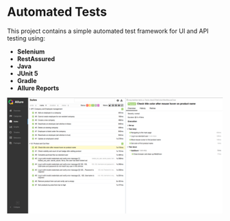# Automated Tests

This project contains a simple automated test framework for UI and API testing using:

- **Selenium**
- **RestAssured**
- **Java**
- **JUnit 5**
- **Gradle**
- **Allure Reports**

![My Screenshot](assets/allure.png)

